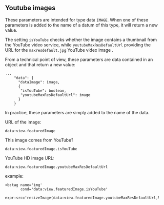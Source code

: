 ## Youtube images
These parameters are intended for type data `IMAGE`. When one of these parameters is added to the name of a datum of this type, it will return a new value.

The setting  `isYouTube` checks whether the image contains a thumbnail from the YouTube video service, while `youtubeMaxResDefaultUrl` providing the URL for the `maxresdefault.jpg` YouTube video image .

From a technical point of view, these parameters are data contained in an object and that return a new value:

    ...
        "data": {
          "dataImage": image,
          { 
           "isYouTube": boolean,
           "youtubeMaxResDefaultUrl": image
          }
        }

In practice, these parameters are simply added to the name of the data.

URL of the image:

    data:view.featuredImage

This image comes from YouTube?

    data:view.featuredImage.isYouTube

YouTube HD image URL:

    data:view.featuredImage.youtubeMaxResDefaultUrl

example:

    <b:tag name='img'
           cond='data:view.featuredImage.isYouTube'
           expr:src='resizeImage(data:view.featuredImage.youtubeMaxResDefaultUrl,500,"16:9")'/>
